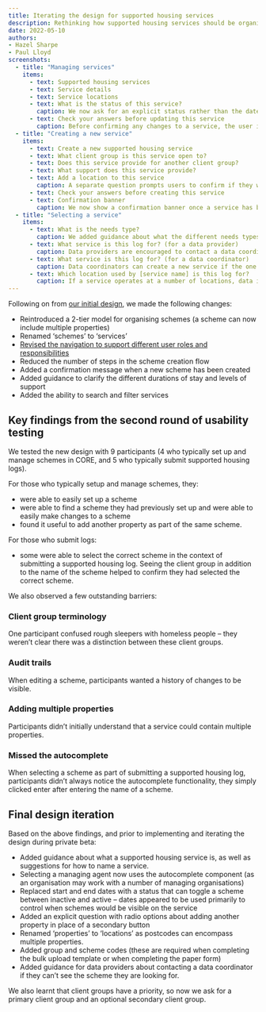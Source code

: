 ```yaml
---
title: Iterating the design for supported housing services
description: Rethinking how supported housing services should be organised and managed within the service.
date: 2022-05-10
authors:
- Hazel Sharpe
- Paul Lloyd
screenshots:
  - title: "Managing services"
    items:
      - text: Supported housing services
      - text: Service details
      - text: Service locations
      - text: What is the status of this service?
        caption: We now ask for an explicit status rather than the dates in which a service is visible on the service.
      - text: Check your answers before updating this service
        caption: Before confirming any changes to a service, the user is asked how the change should be applied.
  - title: "Creating a new service"
    items:
      - text: Create a new supported housing service
      - text: What client group is this service open to?
      - text: Does this service provide for another client group?
      - text: What support does this service provide?
      - text: Add a location to this service
        caption: A separate question prompts users to confirm if they want to create another location.
      - text: Check your answers before creating this service
      - text: Confirmation banner
        caption: We now show a confirmation banner once a service has been created.
  - title: "Selecting a service"
    items:
      - text: What is the needs type?
        caption: We added guidance about what the different needs types mean.
      - text: What service is this log for? (for a data provider)
        caption: Data providers are encouraged to contact a data coordinator at the owning organisation if they can’t find a service.
      - text: What service is this log for? (for a data coordinator)
        caption: Data coordinators can create a new service if the one they need has not yet been created.
      - text: Which location used by [service name] is this log for?
        caption: If a service operates at a number of locations, data inputters are asked which location a log relates to.
---
```


Following on from [our initial design](/supported-housing-services/), we made the following changes:

* Reintroduced a 2-tier model for organising schemes (a scheme can now include multiple properties)
* Renamed ‘schemes’ to ‘services’
* [Revised the navigation to support different user roles and responsibilities](/primary-navigation)
* Reduced the number of steps in the scheme creation flow
* Added a confirmation message when a new scheme has been created
* Added guidance to clarify the different durations of stay and levels of support
* Added the ability to search and filter services

## Key findings from the second round of usability testing

We tested the new design with 9 participants (4 who typically set up and manage schemes in CORE, and 5 who typically submit supported housing logs).

For those who typically setup and manage schemes, they:

* were able to easily set up a scheme
* were able to find a scheme they had previously set up and were able to easily make changes to a scheme
* found it useful to add another property as part of the same scheme.

For those who submit logs:

* some were able to select the correct scheme in the context of submitting a supported housing log. Seeing the client group in addition to the name of the scheme helped to confirm they had selected the correct scheme.

We also observed a few outstanding barriers:

### Client group terminology

One participant confused rough sleepers with homeless people – they weren’t clear there was a distinction between these client groups.

### Audit trails

When editing a scheme, participants wanted a history of changes to be visible.

### Adding multiple properties

Participants didn’t initially understand that a service could contain multiple properties.

### Missed the autocomplete

When selecting a scheme as part of submitting a supported housing log, participants didn’t always notice the autocomplete functionality, they simply clicked enter after entering the name of a scheme.

## Final design iteration

Based on the above findings, and prior to implementing and iterating the design during private beta:

* Added guidance about what a supported housing service is, as well as suggestions for how to name a service.
* Selecting a managing agent now uses the autocomplete component (as an organisation may work with a number of managing organisations)
* Replaced start and end dates with a status that can toggle a scheme between inactive and active – dates appeared to be used primarily to control when schemes would be visible on the service
* Added an explicit question with radio options about adding another property in place of a secondary button
* Renamed ‘properties’ to ‘locations’ as postcodes can encompass multiple properties.
* Added group and scheme codes (these are required when completing the bulk upload template or when completing the paper form)
* Added guidance for data providers about contacting a data coordinator if they can’t see the scheme they are looking for.

We also learnt that client groups have a priority, so now we ask for a primary client group and an optional secondary client group.

